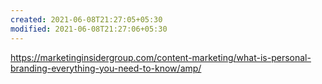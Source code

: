 ```yaml
---
created: 2021-06-08T21:27:05+05:30
modified: 2021-06-08T21:27:06+05:30
---
```


https://marketinginsidergroup.com/content-marketing/what-is-personal-branding-everything-you-need-to-know/amp/
